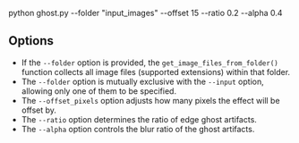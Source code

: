 python ghost.py --folder "input_images" --offset 15 --ratio 0.2 --alpha 0.4

## Options

* If the `--folder` option is provided, the `get_image_files_from_folder()` function collects all image files (supported extensions) within that folder.
* The `--folder` option is mutually exclusive with the `--input` option, allowing only one of them to be specified.
* The `--offset_pixels` option adjusts how many pixels the effect will be offset by.
* The `--ratio` option determines the ratio of edge ghost artifacts.
* The `--alpha` option controls the blur ratio of the ghost artifacts.
